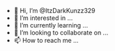 - 👋 Hi, I’m @ItzDarkKunzz329
- 👀 I’m interested in ...
- 🌱 I’m currently learning ...
- 💞️ I’m looking to collaborate on ...
- 📫 How to reach me ...

<!---
ItzDarkKunzz329/ItzDarkKunzz329 is a ✨ special ✨ repository because its `README.md` (this file) appears on your GitHub profile.
You can click the Preview link to take a look at your changes.
--->
